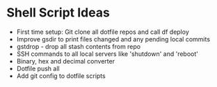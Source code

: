 Shell Script Ideas
===
 - First time setup: Git clone all dotfile repos and call df deploy
 - Improve gsdir to print files changed and any pending local commits
 - gstdrop - drop all stash contents from repo
 - SSH commands to all local servers like 'shutdown' and 'reboot'
 - Binary, hex and decimal converter
 - Dotfile push all
 - Add git config to dotfile scripts


